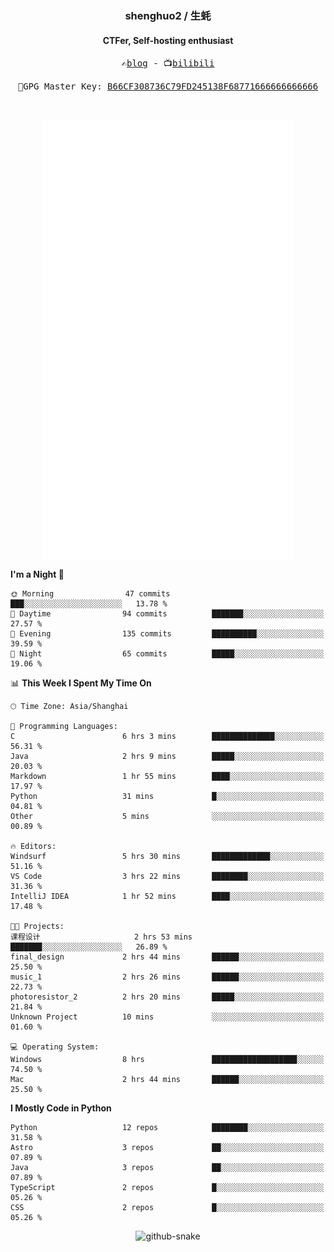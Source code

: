 <h3 align="center"> shenghuo2 / 生蚝 </h3>
<h4 align="center" >CTFer, Self-hosting enthusiast</h3>


<p align="center">
  <samp>
    ✍️<a href="https://blog.shenghuo2.top/">blog</a> -
    📺<a href="https://space.bilibili.com/85894935">bilibili</a>
  </samp>
</p>
<p align="center">
  <samp>
     🔐GPG Master Key: <a align="center" href="https://github.com/shenghuo2.gpg">B66CF308736C79FD245138F68771666666666666</a>
  </samp>
</p>
<br>
<p align="center">
  <a href="https://github.com/shenghuo2">
    <img width="400" align="top" src="https://github.com/shenghuo2/shenghuo2/blob/main/metrics.left.svg" />
  </a>
  <a href="https://github.com/shenghuo2">
    <img width="400" align="top" src="https://github.com/shenghuo2/shenghuo2/blob/main/metrics.right.svg" />
  </a>
</p>


<!--START_SECTION:waka-->
**I'm a Night 🦉** 

```text
🌞 Morning                47 commits          ███░░░░░░░░░░░░░░░░░░░░░░   13.78 % 
🌆 Daytime                94 commits          ███████░░░░░░░░░░░░░░░░░░   27.57 % 
🌃 Evening                135 commits         ██████████░░░░░░░░░░░░░░░   39.59 % 
🌙 Night                  65 commits          █████░░░░░░░░░░░░░░░░░░░░   19.06 % 
```


📊 **This Week I Spent My Time On** 

```text
🕑︎ Time Zone: Asia/Shanghai

💬 Programming Languages: 
C                        6 hrs 3 mins        ██████████████░░░░░░░░░░░   56.31 % 
Java                     2 hrs 9 mins        █████░░░░░░░░░░░░░░░░░░░░   20.03 % 
Markdown                 1 hr 55 mins        ████░░░░░░░░░░░░░░░░░░░░░   17.97 % 
Python                   31 mins             █░░░░░░░░░░░░░░░░░░░░░░░░   04.81 % 
Other                    5 mins              ░░░░░░░░░░░░░░░░░░░░░░░░░   00.89 % 

🔥 Editors: 
Windsurf                 5 hrs 30 mins       █████████████░░░░░░░░░░░░   51.16 % 
VS Code                  3 hrs 22 mins       ████████░░░░░░░░░░░░░░░░░   31.36 % 
IntelliJ IDEA            1 hr 52 mins        ████░░░░░░░░░░░░░░░░░░░░░   17.48 % 

🐱‍💻 Projects: 
课程设计                     2 hrs 53 mins       ███████░░░░░░░░░░░░░░░░░░   26.89 % 
final_design             2 hrs 44 mins       ██████░░░░░░░░░░░░░░░░░░░   25.50 % 
music_1                  2 hrs 26 mins       ██████░░░░░░░░░░░░░░░░░░░   22.73 % 
photoresistor_2          2 hrs 20 mins       █████░░░░░░░░░░░░░░░░░░░░   21.84 % 
Unknown Project          10 mins             ░░░░░░░░░░░░░░░░░░░░░░░░░   01.60 % 

💻 Operating System: 
Windows                  8 hrs               ███████████████████░░░░░░   74.50 % 
Mac                      2 hrs 44 mins       ██████░░░░░░░░░░░░░░░░░░░   25.50 % 
```

**I Mostly Code in Python** 

```text
Python                   12 repos            ████████░░░░░░░░░░░░░░░░░   31.58 % 
Astro                    3 repos             ██░░░░░░░░░░░░░░░░░░░░░░░   07.89 % 
Java                     3 repos             ██░░░░░░░░░░░░░░░░░░░░░░░   07.89 % 
TypeScript               2 repos             █░░░░░░░░░░░░░░░░░░░░░░░░   05.26 % 
CSS                      2 repos             █░░░░░░░░░░░░░░░░░░░░░░░░   05.26 % 
```




<!--END_SECTION:waka-->


<div align="center">
  <picture>
    <source media="(prefers-color-scheme: dark)" srcset="https://gist.githubusercontent.com/shenghuo2/bfce20b14ab0484cef03bae6e60e0b3a/raw/github-snake-dark.svg" />
    <source media="(prefers-color-scheme: light)" srcset="https://gist.githubusercontent.com/shenghuo2/bfce20b14ab0484cef03bae6e60e0b3a/raw/github-snake.svg" />
    <img alt="github-snake" src="https://gist.githubusercontent.com/shenghuo2/bfce20b14ab0484cef03bae6e60e0b3a/raw/github-snake.svg" />
  </picture>
</div>

<!--
**shenghuo2/shenghuo2** is a ✨ _special_ ✨ repository because its `README.md` (this file) appears on your GitHub profile.

Here are some ideas to get you started:

- 🔭 I’m currently working on ...
- 🌱 I’m currently learning ...
- 👯 I’m looking to collaborate on ...
- 🤔 I’m looking for help with ...
- 💬 Ask me about ...
- 📫 How to reach me: ...
- 😄 Pronouns: ...
- ⚡ Fun fact: ...
-->
